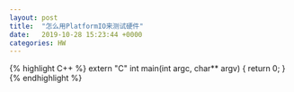 ```yaml
---
layout: post
title:  "怎么用PlatformIO来测试硬件"
date:   2019-10-28 15:23:44 +0000
categories: HW
---
```


{% highlight C++ %}
extern "C" int main(int argc, char** argv) {
  return 0;
}
{% endhighlight %}
